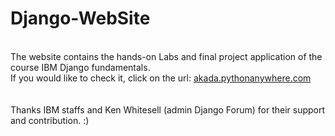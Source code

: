 # Django-WebSite
<br />
The website contains the hands-on Labs and final project application of the course IBM Django fundamentals. 
<br />
If you would like to check it, click on the url: <a href="akada.pythonanywhere.com" target="_blank" rel="noopener noreferrer">akada.pythonanywhere.com</a>
<br />
<br />
<br />
Thanks IBM staffs and Ken Whitesell (admin Django Forum) for their support and contribution. :) 


